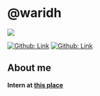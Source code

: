 # @waridh

[![](_DSC0134.jpg)](https://waridh.github.io/)

[![Github: Link](https://img.shields.io/badge/-waridh-blue?style=flat-square&logo=Linkedin&logoColor=white&link=https://www.linkedin.com/in/waridh/)](https://www.linkedin.com/in/waridh/)
[![Github: Link](https://img.shields.io/github/followers/waridh?label=follow&style=social)](https://github.com/waridh)

## About me

**Intern at [this place](https://www.amd.com/en.html)**
